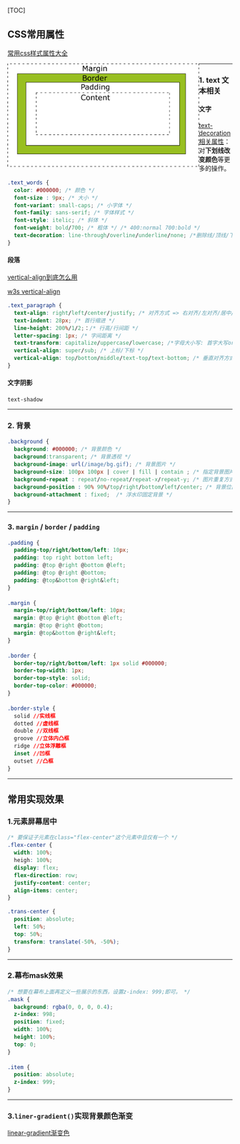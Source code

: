 [TOC]

## CSS常用属性

[常用css样式属性大全](https://www.cnblogs.com/zhaoyingblog/p/8342739.html)

<img src="./images/W3C.png" alt="CSS box-model." style="zoom:80%;" align="left"/>

****

### 1. text 文本相关

#### 文字

[text-decoration相关属性](https://developer.mozilla.org/en-US/docs/Web/CSS/text-underline-offset)：对**下划线改变颜色**等更多的操作。

``` css
.text_words {
  color: #000000; /* 颜色 */
  font-size : 9px; /* 大小 */
  font-variant: small-caps; /* 小字体 */
  font-family: sans-serif; /* 字体样式 */
  font-style: itelic; /* 斜体 */
  font-weight: bold/700; /* 粗体 */ /* 400:normal 700:bold */
  text-decoration: line-through/overline/underline/none; /*删除线/顶线/下划线/去除链接下划线 */
}
```

#### 段落

[vertical-align到底怎么用](https://www.jianshu.com/p/ce7e4a997a2c)

[w3s vertical-align](https://www.w3school.com.cn/tiy/t.asp?f=csse_vertical-align)

```css
.text_paragraph {
  text-align: right/left/center/justify; /* 对齐方式 => 右对齐/左对齐/居中/平铺 */
  text-indent: 28px; /* 首行缩进 */
  line-height: 200%/1/2;：/* 行高/行间距 */
  letter-spacing: 1px; /* 字间距离 */
  text-transform: capitalize/uppercase/lowercase; /*字母大小写: 首字大写or全大/小写 */ 
  vertical-align: super/sub; /* 上标/下标 */
  vertical-align: top/bottom/middle/text-top/text-bottom; /* 垂直对齐方式 */
}
```

#### 文字阴影

`text-shadow`

****

### 2. 背景

```css
.background {
  background: #000000; /* 背景颜色 */
  background:transparent; /* 背景透视 */
  background-image: url(/image/bg.gif); /* 背景图片 */ 
  background-size: 100px 100px | cover | fill | contain ; /* 指定背景图片的大小 */
  background-repeat : repeat/no-repeat/repeat-x/repeat-y; /* 图片重复方式 */
  background-position : 90% 90%/top/right/bottom/left/center; /* 背景位置 */
  background-attachment : fixed;  /* 浮水印固定背景 */
}
```

****

### 3. `margin` / `border` / `padding`

```css
.padding {
  padding-top/right/bottom/left: 10px;
  padding: top right bottom left;
  padding: @top @right @bottom @left;
  padding: @top @right @bottom;
  padding: @top&bottom @right&left;
}

.margin {
  margin-top/right/bottom/left: 10px;
  margin: @top @right @bottom @left;
  margin: @top @right @bottom;
  margin: @top&bottom @right&left;
}

.border {
  border-top/right/bottom/left: 1px solid #000000;
  border-top-width: 1px;
  border-top-style: solid;
  border-top-color: #000000;
}

.border-style {
  solid //实线框
  dotted //虚线框
  double //双线框
  groove //立体内凸框
  ridge //立体浮雕框
  inset //凹框
  outset //凸框
}
```

****

## 常用实现效果

### 1.元素屏幕居中

```css
/* 要保证子元素在class="flex-center"这个元素中且仅有一个 */
.flex-center {
  width: 100%;
  heigh: 100%;
  display: flex;
  flex-direction: row;
  justify-content: center;
  align-items: center;
}
```

```css
.trans-center {
  position: absolute;
  left: 50%;
  top: 50%;
  transform: translate(-50%, -50%);
}
```

****

### 2.幕布mask效果

```css
/* 想要在幕布上面再定义一些展示的东西，设置z-index: 999;即可。 */
.mask {
  background: rgba(0, 0, 0, 0.4);
  z-index: 998;
  position: fixed;
  width: 100%;
  height: 100%;
  top: 0;
}

.item {
  position: absolute;
  z-index: 999;
}
```

****

### 3.`liner-gradient()`实现背景颜色渐变

[linear-gradient渐变色](https://www.runoob.com/cssref/func-linear-gradient.html)

```css

```

